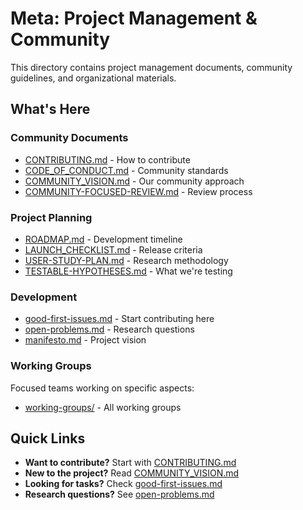# Meta: Project Management & Community

This directory contains project management documents, community guidelines, and organizational materials.

## What's Here

### Community Documents
- [CONTRIBUTING.md](./CONTRIBUTING.md) - How to contribute
- [CODE_OF_CONDUCT.md](./CODE_OF_CONDUCT.md) - Community standards
- [COMMUNITY_VISION.md](./COMMUNITY_VISION.md) - Our community approach
- [COMMUNITY-FOCUSED-REVIEW.md](./COMMUNITY-FOCUSED-REVIEW.md) - Review process

### Project Planning
- [ROADMAP.md](./ROADMAP.md) - Development timeline
- [LAUNCH_CHECKLIST.md](./LAUNCH_CHECKLIST.md) - Release criteria
- [USER-STUDY-PLAN.md](./USER-STUDY-PLAN.md) - Research methodology
- [TESTABLE-HYPOTHESES.md](./TESTABLE-HYPOTHESES.md) - What we're testing

### Development
- [good-first-issues.md](./good-first-issues.md) - Start contributing here
- [open-problems.md](./open-problems.md) - Research questions
- [manifesto.md](./manifesto.md) - Project vision

### Working Groups
Focused teams working on specific aspects:
- [working-groups/](./working-groups/) - All working groups

## Quick Links

- **Want to contribute?** Start with [CONTRIBUTING.md](./CONTRIBUTING.md)
- **New to the project?** Read [COMMUNITY_VISION.md](./COMMUNITY_VISION.md)
- **Looking for tasks?** Check [good-first-issues.md](./good-first-issues.md)
- **Research questions?** See [open-problems.md](./open-problems.md)